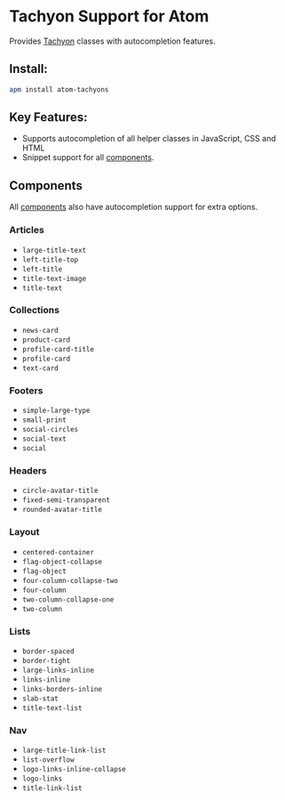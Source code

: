 # Tachyon Support for Atom

Provides [Tachyon][1] classes with autocompletion features.

## Install:
```bash
apm install atom-tachyons
```

## Key Features:

  - Supports autocompletion of all helper classes in JavaScript, CSS and HTML
  - Snippet support for all [components][2].

## Components

All [components][2] also have autocompletion support for extra options.

### Articles
  - `large-title-text`
  - `left-title-top`
  - `left-title`
  - `title-text-image`
  - `title-text`

### Collections
  - `news-card`
  - `product-card`
  - `profile-card-title`
  - `profile-card`
  - `text-card`

### Footers
  - `simple-large-type`
  - `small-print`
  - `social-circles`
  - `social-text`
  - `social`

### Headers
  - `circle-avatar-title`
  - `fixed-semi-transparent`
  - `rounded-avatar-title`

### Layout
  - `centered-container`
  - `flag-object-collapse`
  - `flag-object`
  - `four-column-collapse-two`
  - `four-column`
  - `two-column-collapse-one`
  - `two-column`

### Lists
  - `border-spaced`
  - `border-tight`
  - `large-links-inline`
  - `links-inline`
  - `links-borders-inline`
  - `slab-stat`
  - `title-text-list`

### Nav
  - `large-title-link-list`
  - `list-overflow`
  - `logo-links-inline-collapse`
  - `logo-links`
  - `title-link-list`


[1]: http://tachyons.io/
[2]: http://tachyons.io/components/
